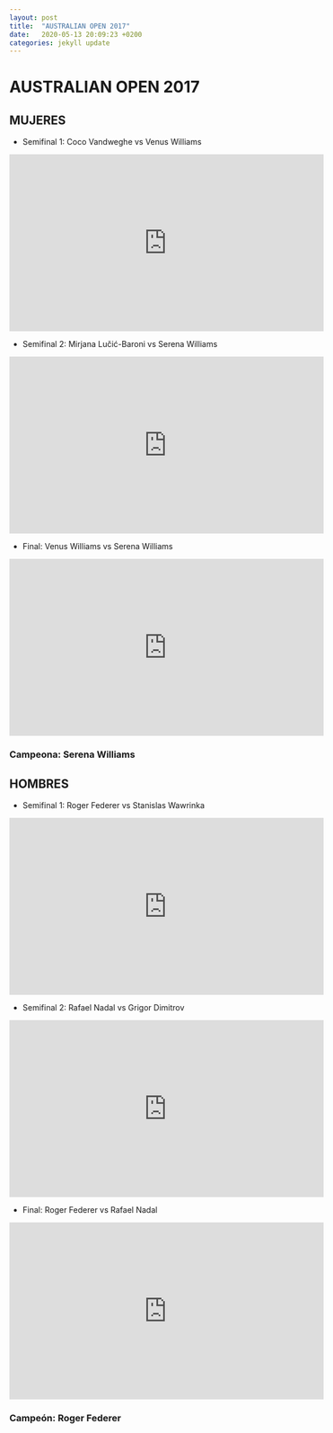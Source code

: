 ```yaml
---
layout: post
title:  "AUSTRALIAN OPEN 2017"
date:   2020-05-13 20:09:23 +0200
categories: jekyll update
---
```


# AUSTRALIAN OPEN 2017

## MUJERES
* Semifinal 1: Coco Vandweghe vs Venus Williams 
<iframe width="560" height="315" src="https://www.youtube.com/embed/piMT6nba5_M" frameborder="0" allow="accelerometer; autoplay; encrypted-media; gyroscope; picture-in-picture" allowfullscreen></iframe>

* Semifinal 2: Mirjana Lučić-Baroni vs Serena Williams 
<iframe width="560" height="315" src="https://www.youtube.com/embed/SJBjV9gD86I" frameborder="0" allow="accelerometer; autoplay; encrypted-media; gyroscope; picture-in-picture" allowfullscreen></iframe>

* Final: Venus Williams vs Serena Williams 
<iframe width="560" height="315" src="https://www.youtube.com/embed/JILFFw5vGLU" frameborder="0" allow="accelerometer; autoplay; encrypted-media; gyroscope; picture-in-picture" allowfullscreen></iframe>

### Campeona: Serena Williams

## HOMBRES
* Semifinal 1: Roger Federer vs Stanislas Wawrinka  
<iframe width="560" height="315" src="https://www.youtube.com/embed/lYgvTEoTR2E" frameborder="0" allow="accelerometer; autoplay; encrypted-media; gyroscope; picture-in-picture" allowfullscreen></iframe>

* Semifinal 2: Rafael Nadal vs Grigor Dimitrov 
<iframe width="560" height="315" src="https://www.youtube.com/embed/wMh6_C3QyC0" frameborder="0" allow="accelerometer; autoplay; encrypted-media; gyroscope; picture-in-picture" allowfullscreen></iframe>

* Final: Roger Federer vs Rafael Nadal 
<iframe width="560" height="315" src="https://www.youtube.com/embed/9gUvgm23qMU" frameborder="0" allow="accelerometer; autoplay; encrypted-media; gyroscope; picture-in-picture" allowfullscreen></iframe>

### Campeón: Roger Federer

